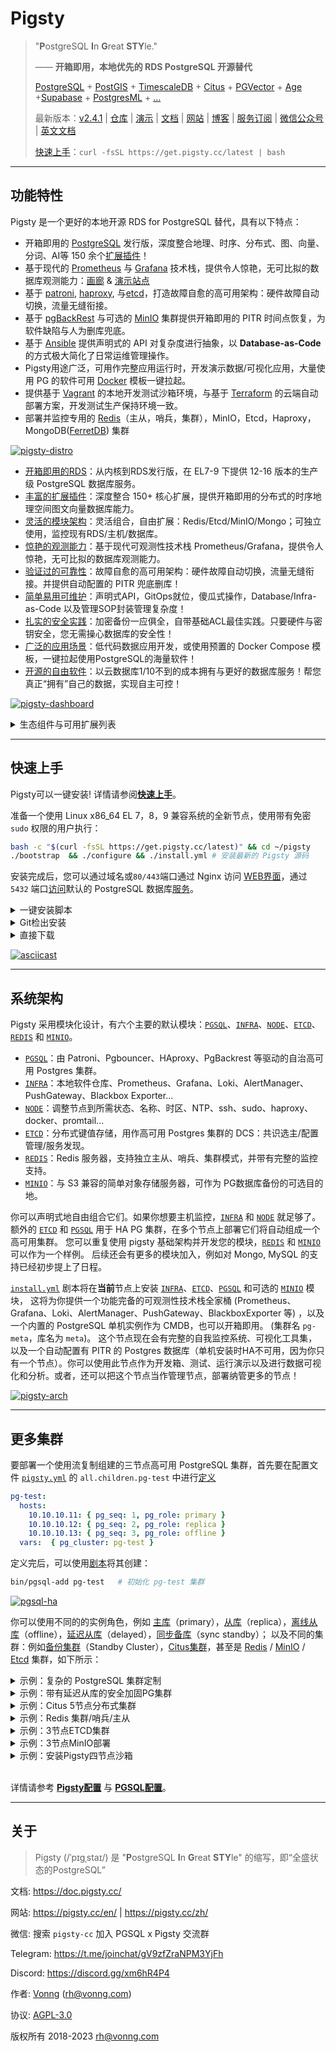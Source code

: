 # Pigsty

> "**P**ostgreSQL **I**n **G**reat **STY**le."
>
> —— **开箱即用，本地优先的 RDS PostgreSQL 开源替代**
>
> [PostgreSQL](https://www.postgresql.org/) + [PostGIS](https://postgis.net/) + [TimescaleDB](https://www.timescale.com/) + [Citus](https://www.citusdata.com/) + [PGVector](https://github.com/pgvector/pgvector) + [Age](https://age.apache.org/) +[Supabase](https://github.com/Vonng/pigsty/tree/master/app/supabase) + [PostgresML](https://github.com/Vonng/pigsty/tree/master/app/pgml) + [...](docs/PGSQL-EXTENSION.md)
>
> 最新版本：[v2.4.1](https://github.com/Vonng/pigsty/releases/tag/v2.4.1) | [仓库](https://github.com/Vonng/pigsty) | [演示](https://demo.pigsty.cc) | [文档](https://doc.pigsty.cc/) | [网站](https://pigsty.cc/zh/) | [博客](https://pigsty.cc/zh/blog) | [服务订阅](https://pigsty.cc/zh/docs/support/) | [微信公众号](https://mp.weixin.qq.com/s/-E_-HZ7LvOze5lmzy3QbQA)  | [英文文档](/)
>
> [快速上手](INSTALL.md)：`curl -fsSL https://get.pigsty.cc/latest | bash`


----------------

## 功能特性

Pigsty 是一个更好的本地开源 RDS for PostgreSQL 替代，具有以下特点：

- 开箱即用的 [PostgreSQL](https://www.postgresql.org/) 发行版，深度整合地理、时序、分布式、图、向量、分词、AI等 150 余个[扩展插件](PGSQL-EXTENSION.md)！
- 基于现代的 [Prometheus](https://prometheus.io/) 与 [Grafana](https://grafana.com/) 技术栈，提供令人惊艳，无可比拟的数据库观测能力：[画廊](https://github.com/Vonng/pigsty/wiki/Gallery) & [演示站点](https://demo.pigsty.cc)
- 基于 [patroni](https://patroni.readthedocs.io/en/latest/), [haproxy](http://www.haproxy.org/), 与[etcd](https://etcd.io/)，打造故障自愈的高可用架构：硬件故障自动切换，流量无缝衔接。
- 基于 [pgBackRest](https://pgbackrest.org/) 与可选的 [MinIO](https://min.io/) 集群提供开箱即用的 PITR 时间点恢复，为软件缺陷与人为删库兜底。
- 基于 [Ansible](https://www.ansible.com/) 提供声明式的 API 对复杂度进行抽象，以 **Database-as-Code** 的方式极大简化了日常运维管理操作。
- Pigsty用途广泛，可用作完整应用运行时，开发演示数据/可视化应用，大量使用 PG 的软件可用 [Docker](https://www.docker.com/) 模板一键拉起。
- 提供基于 [Vagrant](https://www.vagrantup.com/) 的本地开发测试沙箱环境，与基于 [Terraform](https://www.terraform.io/) 的云端自动部署方案，开发测试生产保持环境一致。
- 部署并监控专用的 [Redis](https://redis.io/)（主从，哨兵，集群），MinIO，Etcd，Haproxy，MongoDB([FerretDB](https://www.ferretdb.io/)) 集群

[![pigsty-distro](https://github.com/Vonng/pigsty/assets/8587410/a0550ad2-7bb9-4051-8758-9e5e3b294e54)](FEATURE.md)

- [开箱即用的RDS](FEATURE.md#开箱即用的rds)：从内核到RDS发行版，在 EL7-9 下提供 12-16 版本的生产级 PostgreSQL 数据库服务。
- [丰富的扩展插件](FEATURE.md#丰富的扩展插件)：深度整合 150+ 核心扩展，提供开箱即用的分布式的时序地理空间图文向量数据库能力。
- [灵活的模块架构](FEATURE.md#灵活的模块架构)：灵活组合，自由扩展：Redis/Etcd/MinIO/Mongo；可独立使用，监控现有RDS/主机/数据库。
- [惊艳的观测能力](FEATURE.md#惊艳的观测能力)：基于现代可观测性技术栈 Prometheus/Grafana，提供令人惊艳，无可比拟的数据库观测能力。
- [验证过的可靠性](FEATURE.md#验证过的可靠性)：故障自愈的高可用架构：硬件故障自动切换，流量无缝衔接。并提供自动配置的 PITR 兜底删库！
- [简单易用可维护](FEATURE.md#简单易用可维护)：声明式API，GitOps就位，傻瓜式操作，Database/Infra-as-Code 以及管理SOP封装管理复杂度！
- [扎实的安全实践](FEATURE.md#扎实的安全实践)：加密备份一应俱全，自带基础ACL最佳实践。只要硬件与密钥安全，您无需操心数据库的安全性！
- [广泛的应用场景](FEATURE.md#广泛的应用场景)：低代码数据应用开发，或使用预置的 Docker Compose 模板，一键拉起使用PostgreSQL的海量软件！
- [开源的自由软件](FEATURE.md#开源的自由软件)：以云数据库1/10不到的成本拥有与更好的数据库服务！帮您真正“拥有”自己的数据，实现自主可控！

[![pigsty-dashboard](https://github.com/Vonng/pigsty/assets/8587410/cd4e6620-bc36-44dc-946b-b9ae56f93c90)](https://demo.pigsty.cc)

<details><summary>生态组件与可用扩展列表</summary>

Pigsty has over **150+** [extensions](PGSQL-EXTENSION.md) pre-compiled and packaged, including some not included in the official PGDG repo. Some of the most potent extensions are:

- PostGIS：地理空间扩展，GIS 事实标准
- TimescaleDB：添加时序/持续聚合/分布式/列存储/自动压缩的能力
- PGVector / PG Embedding：添加 AI 向量/嵌入数据类型支持，以及 ivfflat 与 hnsw 索引。
- Citus：将经典的主从PG集群原地改造为一个水平分片的分布式数据库集群。
- Apache AGE：图数据库扩展，为 PostgreSQL 添加 OpenCypher 查询支持，类似 Neo4J
- PG GraphQL：为 PostgreSQL 添加原生内建的 GraphQL 查询语言支持。
- zhparser： 添加中文分词支持，用于支持类似 ElasticSearch 的全文搜索功能。
- [Supabase](https://github.com/Vonng/pigsty/tree/master/app/supabase)：基于 PostgreSQL 的开源的 Firebase 替代。
- [FerretDB](https://github.com/Vonng/pigsty/tree/master/app/ferretdb)：基于 PostgreSQL 的开源 MongoDB 替代。
- [PostgresML](https://github.com/Vonng/pigsty/tree/master/app/pgml)：使用SQL完成经典机器学习算法，调用大语言模型。

[![pigsty-extension](https://github.com/Vonng/pigsty/assets/8587410/91dfee81-3193-4505-b33f-0c5949dabf02)](PGSQL-EXTENSION.md)

| 名称                       | 版本 | 来源   | 类型 | 说明                                                    |
| ---------------------------- | :-----: | :--------: | :----: |------------------------------------------------------------ |
| **age**                      | 1.4.0   | **PIGSTY**  | FEAT      | **Apache AGE， 图数据库扩展** |
| **embedding**                | 0.3.6   | **PIGSTY**  | FEAT      | **使用 HNSW 算法的向量相似度检索扩展** |
| **http**                     | 1.6     | **PIGSTY**  | FEAT      | **HTTP 客户端**，允许在数据库内收发HTTP请求 |
| pg_tle                       | 1.2.0   | **PIGSTY**  | FEAT      | AWS 可信语言扩展 |
| roaringbitmap                | 0.5     | **PIGSTY**  | FEAT      | 支持Roaring Bitmaps |
| **zhparser**                 | 2.2     | **PIGSTY**  | FEAT      | **中文全文搜索解析器** |
| **pgml**                     | 2.7.9   | **PIGSTY**  | FEAT      | **PostgresML**: 利用 SQL 的表达能力，结合最先进的机器学习算法和预训练模型，在高性能数据库中运行 |
|   pg_net                     | 0.7.2   | **PIGSTY**  | FEAT      | 用 SQL 进行异步非阻塞HTTP/HTTPS 请求的扩展 |
| vault                        | 0.2.9   | **PIGSTY**  | FEAT      | 在 Vault 中存储加密凭证的扩展 |
| **pg_graphql**               | 1.3.0   | **PIGSTY**  | FEAT      | **PG内的GraphQL支持** |
| **hydra**                    | 1.0.0   | **PIGSTY**  | FEAT      | **开源列式存储扩展** |
| credcheck                    | 2.1.0   | PGDG        | ADMIN     | 明文凭证检查器 |
| **pg_cron**                  | 1.5     | PGDG        | ADMIN     | **定时任务调度器** |
| pg_background                | 1.0     | PGDG        | ADMIN     | 在后台运行 SQL 查询 |
| pg_jobmon                    | 1.4.1   | PGDG        | ADMIN     | 记录和监控函数 |
| pg_readonly                  | 1.0.0   | PGDG        | ADMIN     | 将集群设置为只读 |
| **pg_repack**                | 1.4.8   | PGDG        | ADMIN     | **在线垃圾清理与表膨胀治理** |
| pg_squeeze                   | 1.5     | PGDG        | ADMIN     | 从关系中删除未使用空间 |
| pgfincore                    | 1.2     | PGDG        | ADMIN     | 检查和管理操作系统缓冲区缓存 |
| **pglogical**                | 2.4.3   | PGDG        | ADMIN     | **第三方逻辑复制支持** |
| pglogical_origin             | 1.0.0   | PGDG        | ADMIN     | 用于从 Postgres 9.4 升级时的兼容性虚拟扩展 |
| prioritize                   | 1.0     | PGDG        | ADMIN     | 获取和设置 PostgreSQL 后端的优先级 |
| set_user                     | 4.0.1   | PGDG        | AUDIT     | 增加了日志记录的 SET ROLE |
| **passwordcracklib**         | 3.0.0   | PGDG        | AUDIT     | **强制密码策略** |
| pgaudit                      | 1.7     | PGDG        | AUDIT     | 提供审计功能 |
| pgcryptokey                  | 1.0     | PGDG        | AUDIT     | 密钥管理 |
| hdfs_fdw                     | 2.0.5   | PGDG        | FDW       | hdfs 外部数据包装器 |
| mongo_fdw                    | 1.1     | PGDG        | FDW       | MongoDB 外部数据包装器 |
| multicorn                    | 2.4     | PGDG        | FDW       | 用 Python 3.6 编写字定义的外部数据源包装器 |
| mysql_fdw                    | 1.2     | PGDG        | FDW       | MySQL外部数据包装器 |
| pgbouncer_fdw                | 0.4     | PGDG        | FDW       | 用 SQL 查询 pgbouncer 统计信息，执行 pgbouncer 命令。 |
| sqlite_fdw                   | 1.1     | PGDG        | FDW       | SQLite 外部数据包装器 |
| tds_fdw                      | 2.0.3   | PGDG        | FDW       | TDS 数据库（Sybase/SQL Server）外部数据包装器 |
| emaj                         | 4.2.0   | PGDG        | FEAT      | 让数据库的子集具有细粒度日志和时间旅行功能 |
| periods                      | 1.2     | PGDG        | FEAT      | 为 PERIODs 和 SYSTEM VERSIONING 提供标准 SQL 功能 |
| pg_ivm                       | 1.5     | PGDG        | FEAT      | 增量维护的物化视图 |
| pgq                          | 3.5     | PGDG        | FEAT      | 通用队列的PG实现 |
| pgsodium                     | 3.1.8   | PGDG        | FEAT      | 表数据加密存储 TDE |
| **timescaledb**              | 2.11.2  | PGDG        | FEAT      | **时序数据库扩展插件** |
| **wal2json**                 | 2.5.1   | PGDG        | FEAT      | **用逻辑解码捕获 JSON 格式的 CDC 变更** |
| **vector**                   | 0.5.0   | PGDG        | FEAT      | **向量数据类型和 ivfflat / hnsw 访问方法** |
| count_distinct               | 3.0.1   | PGDG        | FUNC      | COUNT(DISTINCT ...) 聚合的替代方案，可与 HashAggregate 一起使用 |
| ddlx                         | 0.23    | PGDG        | FUNC      | DDL 提取器 |
| extra_window_functions       | 1.0     | PGDG        | FUNC      | 额外的窗口函数 |
| mysqlcompat                  | 0.0.7   | PGDG        | FUNC      | MySQL 兼容性函数 |
| orafce                       | 4.5     | PGDG        | FUNC      | 模拟 Oracle RDBMS 的一部分函数和包的函数和运算符 |
| pgsql_tweaks                 | 0.10.0  | PGDG        | FUNC      | 一些便利函数与视图 |
| tdigest                      | 1.4.0   | PGDG        | FUNC      | tdigest 聚合函数 |
| topn                         | 2.4.0   | PGDG        | FUNC      | top-n JSONB 的类型 |
| unaccent                     | 1.1     | PGDG        | FUNC      | 删除重音的文本搜索字典 |
| address_standardizer         | 3.3.3   | PGDG        | GIS       | 地址标准化函数。 |
| address_standardizer_data_us | 3.3.3   | PGDG        | GIS       | 地址标准化函数：美国数据集示例 |
| **postgis**                  | 3.3.3   | PGDG        | GIS       | PostGIS 几何和地理空间扩展 |
| postgis_raster               | 3.3.3   | PGDG        | GIS       | PostGIS 光栅类型和函数 |
| postgis_sfcgal               | 3.3.3   | PGDG        | GIS       | PostGIS SFCGAL 函数 |
| postgis_tiger_geocoder       | 3.3.3   | PGDG        | GIS       | PostGIS tiger 地理编码器和反向地理编码器 |
| postgis_topology             | 3.3.3   | PGDG        | GIS       | PostGIS 拓扑空间类型和函数 |
| amcheck                      | 1.3     | PGDG        | INDEX     | 校验关系完整性 |
| bloom                        | 1.0     | PGDG        | INDEX     | bloom 索引-基于指纹的索引 |
| hll                          | 2.16    | PGDG        | INDEX     | hyperloglog 数据类型 |
| pgtt                         | 2.10.0  | PGDG        | INDEX     | 全局临时表功能 |
| rum                          | 1.3     | PGDG        | INDEX     | RUM 索引访问方法 |
| hstore_plperl                | 1.0     | PGDG        | LANG      | 在 hstore 和 plperl 之间转换 |
| hstore_plperlu               | 1.0     | PGDG        | LANG      | 在 hstore 和 plperlu 之间转换 |
| plpgsql_check                | 2.3     | PGDG        | LANG      | 对 plpgsql 函数进行扩展检查 |
| plsh                         | 2       | PGDG        | LANG      | PL/sh 程序语言 |
| **citus**                    | 12.0-1  | PGDG        | SHARD     | **Citus 分布式数据库** |
| citus_columnar               | 11.3-1  | PGDG        | SHARD     | **Citus 列式存储** |
| pg_fkpart                    | 1.7     | PGDG        | SHARD     | 按外键实用程序进行表分区的扩展 |
| pg_partman                   | 4.7.3   | PGDG        | SHARD     | 用于按时间或 ID 管理分区表的扩展 |
| plproxy                      | 2.10.0  | PGDG        | SHARD     | 作为过程语言实现的数据库分区 |
| hypopg                       | 1.4.0   | PGDG        | STAT      | 假设索引，用于创建一个虚拟索引检验执行计划 |
| logerrors                    | 2.1     | PGDG        | STAT      | 用于收集日志文件中消息统计信息的函数 |
| pg_auth_mon                  | 1.1     | PGDG        | STAT      | 监控每个用户的连接尝试 |
| pg_permissions               | 1.1     | PGDG        | STAT      | 查看对象权限并将其与期望状态进行比较 |
| pg_qualstats                 | 2.0.4   | PGDG        | STAT      | 收集有关 quals 的统计信息的扩展 |
| pg_stat_kcache               | 2.2.2   | PGDG        | STAT      | 内核统计信息收集 |
| pg_stat_monitor              | 2.0     | PGDG        | STAT      | pg_stat_monitor 是基于 PostgreSQL contrib 模块 pg_stat_statements 的 PostgreSQL 查询性能监控工具。pg_stat_monitor 提供了聚合统计、客户端信息、计划详细信息（包括计划）和直方图信息。|
| pg_store_plans               | 1.7     | PGDG        | STAT      | 跟踪所有执行的 SQL 语句的计划统计信息 |
| pg_track_settings            | 2.1.2   | PGDG        | STAT      | 跟踪设置更改 |
| pg_wait_sampling             | 1.1     | PGDG        | STAT      | 基于采样的等待事件统计 |
| pldbgapi                     | 1.1     | PGDG        | STAT      | 用于调试 PL/pgSQL 函数的服务器端支持 |
| plprofiler                   | 4.2     | PGDG        | STAT      | 剖析 PL/pgSQL 函数 |
| powa                         | 4.1.4   | PGDG        | STAT      | PostgreSQL 工作负载分析器-核心 |
| system_stats                 | 1.0     | PGDG        | STAT      | PostgreSQL 的系统统计函数 |
| citext                       | 1.6     | PGDG        | TYPE      | 用于不区分大小写字符字符串的数据类型 |
| geoip                        | 0.2.4   | PGDG        | TYPE      | IP 地理位置扩展（围绕 MaxMind GeoLite 数据集的包装器） |
| ip4r                         | 2.4     | PGDG        | TYPE      | PostgreSQL 的 IPv4/v6 和 IPv4/v6 范围索引类型 |
| pg_uuidv7                    | 1.1     | PGDG        | TYPE      | UUIDv7 支持 |
| pgmp                         | 1.1     | PGDG        | TYPE      | 多精度算术扩展 |
| semver                       | 0.32.1  | PGDG        | TYPE      | 语义版本号数据类型 |
| timestamp9                   | 1.3.0   | PGDG        | TYPE      | 纳秒分辨率时间戳 |
| unit                         | 7       | PGDG        | TYPE      | SI 国标单位扩展 |
| lo                           | 1.1     | CONTRIB     | ADMIN     | 大对象维护 |
| old_snapshot                 | 1.0     | CONTRIB     | ADMIN     | 支持 old_snapshot_threshold 的实用程序 |
| pg_prewarm                   | 1.2     | CONTRIB     | ADMIN     | 预热关系数据 |
| pg_surgery                   | 1.0     | CONTRIB     | ADMIN     | 对损坏的关系进行手术 |
| dblink                       | 1.2     | CONTRIB     | FDW       | 从数据库内连接到其他 PostgreSQL 数据库 |
| file_fdw                     | 1.0     | CONTRIB     | FDW       | 访问外部文件的外部数据包装器 |
| postgres_fdw                 | 1.1     | CONTRIB     | FDW       | 用于远程 PostgreSQL 服务器的外部数据包装器 |
| autoinc                      | 1.0     | CONTRIB     | FUNC      | 用于自动递增字段的函数 |
| dict_int                     | 1.0     | CONTRIB     | FUNC      | 用于整数的文本搜索字典模板 |
| dict_xsyn                    | 1.0     | CONTRIB     | FUNC      | 用于扩展同义词处理的文本搜索字典模板 |
| earthdistance                | 1.1     | CONTRIB     | FUNC      | 计算地球表面上的大圆距离 |
| fuzzystrmatch                | 1.1     | CONTRIB     | FUNC      | 确定字符串之间的相似性和距离 |
| insert_username              | 1.0     | CONTRIB     | FUNC      | 用于跟踪谁更改了表的函数 |
| intagg                       | 1.1     | CONTRIB     | FUNC      | 整数聚合器和枚举器（过时） |
| intarray                     | 1.5     | CONTRIB     | FUNC      | 1维整数数组的额外函数、运算符和索引支持 |
| moddatetime                  | 1.0     | CONTRIB     | FUNC      | 跟踪最后修改时间 |
| pg_trgm                      | 1.6     | CONTRIB     | FUNC      | 文本相似度测量函数与模糊检索 |
| pgcrypto                     | 1.3     | CONTRIB     | FUNC      | 实用加解密函数 |
| refint                       | 1.0     | CONTRIB     | FUNC      | 实现引用完整性的函数 |
| tablefunc                    | 1.0     | CONTRIB     | FUNC      | 交叉表函数 |
| tcn                          | 1.0     | CONTRIB     | FUNC      | 用触发器通知变更 |
| tsm_system_rows              | 1.0     | CONTRIB     | FUNC      | 接受行数限制的 TABLESAMPLE 方法 |
| tsm_system_time              | 1.0     | CONTRIB     | FUNC      | 接受毫秒数限制的 TABLESAMPLE 方法 |
| uuid-ossp                    | 1.1     | CONTRIB     | FUNC      | 生成通用唯一标识符（UUIDs） |
| btree_gin                    | 1.3     | CONTRIB     | INDEX     | 用GIN索引常见数据类型 |
| btree_gist                   | 1.7     | CONTRIB     | INDEX     | 用GiST索引常见数据类型 |
| bool_plperl                  | 1.0     | CONTRIB     | LANG      | 在 bool 和 plperl 之间转换 |
| bool_plperlu                 | 1.0     | CONTRIB     | LANG      | 在 bool 和 plperlu 之间转换 |
| hstore_plpython3u            | 1.0     | CONTRIB     | LANG      | 在 hstore 和 plpython3u 之间转换 |
| jsonb_plperl                 | 1.0     | CONTRIB     | LANG      | 在 jsonb 和 plperl 之间转换 |
| jsonb_plperlu                | 1.0     | CONTRIB     | LANG      | 在 jsonb 和 plperlu 之间转换 |
| jsonb_plpython3u             | 1.0     | CONTRIB     | LANG      | 在 jsonb 和 plpython3u 之间转换 |
| ltree_plpython3u             | 1.0     | CONTRIB     | LANG      | 在 ltree 和 plpython3u 之间转换 |
| plperl                       | 1.0     | CONTRIB     | LANG      | PL/Perl 存储过程语言 |
| plperlu                      | 1.0     | CONTRIB     | LANG      | PL/PerlU 存储过程语言（未受信/高权限） |
| plpgsql                      | 1.0     | CONTRIB     | LANG      | PL/pgSQL 程序设计语言 |
| plpython3u                   | 1.0     | CONTRIB     | LANG      | PL/Python3 存储过程语言（未受信/高权限） |
| pltcl                        | 1.0     | CONTRIB     | LANG      | PL/TCL 存储过程语言 |
| pltclu                       | 1.0     | CONTRIB     | LANG      | PL/TCL 存储过程语言（未受信/高权限） |
| pageinspect                  | 1.11    | CONTRIB     | STAT      | 检查数据库页面二进制内容 |
| pg_buffercache               | 1.3     | CONTRIB     | STAT      | 检查共享缓冲区缓存 |
| pg_freespacemap              | 1.2     | CONTRIB     | STAT      | 检查自由空间映射的内容（FSM） |
| **pg_stat_statements**       | 1.10    | CONTRIB     | STAT      | 跟踪所有执行的 SQL 语句的计划和执行统计信息 |
| pg_visibility                | 1.2     | CONTRIB     | STAT      | 检查可见性图（VM）和页面级可见性信息 |
| pg_walinspect                | 1.0     | CONTRIB     | STAT      | 用于检查 PostgreSQL WAL 日志内容的函数 |
| pgrowlocks                   | 1.2     | CONTRIB     | STAT      | 显示行级锁信息 |
| pgstattuple                  | 1.5     | CONTRIB     | STAT      | 显示元组级统计信息 |
| sslinfo                      | 1.2     | CONTRIB     | STAT      | 关于 SSL 证书的信息 |
| cube                         | 1.5     | CONTRIB     | TYPE      | 用于存储多维立方体的数据类型 |
| hstore                       | 1.8     | CONTRIB     | TYPE      | 用于存储（键，值）对集合的数据类型 |
| isn                          | 1.2     | CONTRIB     | TYPE      | 用于国际产品编号标准的数据类型 |
| ltree                        | 1.2     | CONTRIB     | TYPE      | 用于表示分层树状结构的数据类型 |
| prefix                       | 1.2.0   | CONTRIB     | TYPE      | 前缀树数据类型 |
| seg                          | 1.4     | CONTRIB     | TYPE      | 表示线段或浮点间隔的数据类型 |
| xml2                         | 1.1     | CONTRIB     | TYPE      | XPath 查询和 XSLT |

</details>



----------------

## 快速上手

Pigsty可以一键安装! 详情请参阅[**快速上手**](install)。

准备一个使用 Linux x86_64 EL 7，8，9 兼容系统的全新节点，使用带有免密 `sudo` 权限的用户执行：

```bash
bash -c "$(curl -fsSL https://get.pigsty.cc/latest)" && cd ~/pigsty   
./bootstrap  && ./configure && ./install.yml # 安装最新的 Pigsty 源码
```

安装完成后，您可以通过域名或`80/443`端口通过 Nginx 访问 [WEB界面](INFRA#概览)，通过 `5432` 端口[访问](PGSQL-SVC#单机用户)默认的 PostgreSQL 数据库[服务](PGSQL-SVC#服务概述)。


<details><summary>一键安装脚本</summary>

```bash
$ curl https://get.pigsty.cc/latest | bash
...
[Checking] ===========================================
[ OK ] SOURCE from CDN due to GFW
FROM CDN    : bash -c "$(curl -fsSL https://get.pigsty.cc/latest)"
FROM GITHUB : bash -c "$(curl -fsSL https://raw.githubusercontent.com/Vonng/pigsty/master/bin/latest)"
[Downloading] ===========================================
[ OK ] download pigsty source code from CDN
[ OK ] $ curl -SL https://get.pigsty.cc/v2.4.1/pigsty-v2.4.1.tgz
...
MD5: d5dc4a51efc81932a03d7c010d0d5d64  /tmp/pigsty-v2.4.1.tgz
[Extracting] ===========================================
[ OK ] extract '/tmp/pigsty-v2.4.1.tgz' to '/home/vagrant/pigsty'
[ OK ] $ tar -xf /tmp/pigsty-v2.4.1.tgz -C ~;
[Reference] ===========================================
Official Site:   https://pigsty.cc
Get Started:     https://doc.pigsty.cc/#/INSTALL
Documentation:   https://doc.pigsty.cc
Github Repo:     https://github.com/Vonng/pigsty
Public Demo:     https://demo.pigsty.cc
[Proceeding] ===========================================
cd ~/pigsty      # entering pigsty home directory before proceeding
./bootstrap      # install ansible & download the optional offline packages
./configure      # preflight-check and generate config according to your env
./install.yml    # install pigsty on this node and init it as the admin node
[ OK ] ~/pigsty is ready to go now!
```

</details>


<details><summary>Git检出安装</summary>

你也可以使用 `git` 来下载安装 Pigsty 源代码，不要忘了检出特定的版本。

```bash
git clone https://github.com/Vonng/pigsty;
cd pigsty; git checkout v2.4.1
```

</details>


<details><summary>直接下载</summary>

您还可以直接从 GitHub 发布页面下载源代码包与离线软件包：

```bash
# 执行 Github 上的下载脚本
bash -c "$(curl -fsSL https://raw.githubusercontent.com/Vonng/pigsty/master/bin/latest)"

# 或者直接使用 curl 从 GitHub 上下载
curl -L https://github.com/Vonng/pigsty/releases/download/v2.4.1/pigsty-v2.4.1.tgz -o ~/pigsty.tgz                 # 源码包
curl -L https://github.com/Vonng/pigsty/releases/download/v2.4.1/pigsty-pkg-v2.4.1.el9.x86_64.tgz -o /tmp/pkg.tgz  # EL9 离线软件包
curl -L https://github.com/Vonng/pigsty/releases/download/v2.4.1/pigsty-pkg-v2.4.1.el8.x86_64.tgz -o /tmp/pkg.tgz  # EL8 离线软件包
curl -L https://github.com/Vonng/pigsty/releases/download/v2.4.1/pigsty-pkg-v2.4.1.el7.x86_64.tgz -o /tmp/pkg.tgz  # EL7 离线软件包

# 对于中国大陆用户来说，也可以选择从中国 CDN 下载
curl -L https://get.pigsty.cc/v2.4.1/pigsty-v2.4.1.tgz -o ~/pigsty.tgz                 # 源码包
curl -L https://get.pigsty.cc/v2.4.1/pigsty-pkg-v2.4.1.el9.x86_64.tgz -o /tmp/pkg.tgz  # EL9 离线软件包
curl -L https://get.pigsty.cc/v2.4.1/pigsty-pkg-v2.4.1.el8.x86_64.tgz -o /tmp/pkg.tgz  # EL8 离线软件包
curl -L https://get.pigsty.cc/v2.4.1/pigsty-pkg-v2.4.1.el7.x86_64.tgz -o /tmp/pkg.tgz  # EL7 离线软件包
```

</details>

[![asciicast](https://asciinema.org/a/603609.svg)](https://asciinema.org/a/603609)



----------------

## 系统架构

Pigsty 采用模块化设计，有六个主要的默认模块：[`PGSQL`](pgsql)、[`INFRA`](infra)、[`NODE`](node)、[`ETCD`](etcd)、[`REDIS`](redis) 和 [`MINIO`](minio)。

* [`PGSQL`](pgsql)：由 Patroni、Pgbouncer、HAproxy、PgBackrest 等驱动的自治高可用 Postgres 集群。
* [`INFRA`](infra)：本地软件仓库、Prometheus、Grafana、Loki、AlertManager、PushGateway、Blackbox Exporter...
* [`NODE`](node)：调整节点到所需状态、名称、时区、NTP、ssh、sudo、haproxy、docker、promtail...
* [`ETCD`](etcd)：分布式键值存储，用作高可用 Postgres 集群的 DCS：共识选主/配置管理/服务发现。
* [`REDIS`](redis)：Redis 服务器，支持独立主从、哨兵、集群模式，并带有完整的监控支持。
* [`MINIO`](minio)：与 S3 兼容的简单对象存储服务器，可作为 PG数据库备份的可选目的地。

你可以声明式地自由组合它们。如果你想要主机监控，[`INFRA`](infra) 和 [`NODE`](node) 就足够了。
额外的 [`ETCD`](etcd) 和 [`PGSQL`](pgsql) 用于 HA PG 集群，在多个节点上部署它们将自动组成一个高可用集群。
您可以重复使用 pigsty 基础架构并开发您的模块，[`REDIS`](redis) 和 [`MINIO`](minio) 可以作为一个样例。
后续还会有更多的模块加入，例如对 Mongo, MySQL 的支持已经初步提上了日程。

[`install.yml`](https://github.com/Vonng/pigsty/blob/master/install.yml) 剧本将在**当前**节点上安装 [`INFRA`](infra)、[`ETCD`](etcd)、[`PGSQL`](pgsql) 和可选的 [`MINIO`](minio) 模块，
这将为你提供一个功能完备的可观测性技术栈全家桶 (Prometheus、Grafana、Loki、AlertManager、PushGateway、BlackboxExporter 等) ，以及一个内置的 PostgreSQL 单机实例作为 CMDB，也可以开箱即用。 (集群名 `pg-meta`，库名为 `meta`)。
这个节点现在会有完整的自我监控系统、可视化工具集，以及一个自动配置有 PITR 的 Postgres 数据库（单机安装时HA不可用，因为你只有一个节点）。你可以使用此节点作为开发箱、测试、运行演示以及进行数据可视化和分析。或者，还可以把这个节点当作管理节点，部署纳管更多的节点！

[![pigsty-arch](https://github.com/Vonng/pigsty/assets/8587410/7b226641-e61b-4e79-bc31-759204778bd5)](ARCH.md)




----------------

## 更多集群

要部署一个使用流复制组建的三节点高可用 PostgreSQL 集群，首先要在配置文件 [`pigsty.yml`](https://github.com/Vonng/pigsty/blob/master/pigsty.yml) 的 `all.children.pg-test` 中进行[定义](https://github.com/Vonng/pigsty/blob/master/pigsty.yml#L54)

```yaml 
pg-test:
  hosts:
    10.10.10.11: { pg_seq: 1, pg_role: primary }
    10.10.10.12: { pg_seq: 2, pg_role: replica }
    10.10.10.13: { pg_seq: 3, pg_role: offline }
  vars:  { pg_cluster: pg-test }
```

定义完后，可以使用[剧本](playbook)将其创建：

```bash
bin/pgsql-add pg-test   # 初始化 pg-test 集群 
```

[![pgsql-ha](https://github.com/Vonng/pigsty/assets/8587410/645501d1-384e-4009-b41b-8488654f17d3)](PGSQL-ARCH.md)

你可以使用不同的的实例角色，例如 [主库](PGSQL-CONF#读写主库)（primary），[从库](PGSQL-CONF#只读从库)（replica），[离线从库](PGSQL-CONF#读写主库)（offline），[延迟从库](PGSQL-CONF#延迟集群)（delayed），[同步备库](PGSQL-CONF#同步备库)（sync standby）；
以及不同的集群：例如[备份集群](PGSQL-CONF#备份集群)（Standby Cluster），[Citus集群](PGSQL-CONF#citus集群)，甚至是 [Redis](REDIS) / [MinIO](MINIO) / [Etcd](ETCD) 集群，如下所示：


<details><summary>示例：复杂的 PostgreSQL 集群定制</summary>

```yaml
pg-meta:
  hosts: { 10.10.10.10: { pg_seq: 1, pg_role: primary , pg_offline_query: true } }
  vars:
    pg_cluster: pg-meta
    pg_databases:                       # define business databases on this cluster, array of database definition
      - name: meta                      # REQUIRED, `name` is the only mandatory field of a database definition
        baseline: cmdb.sql              # optional, database sql baseline path, (relative path among ansible search path, e.g files/)
        pgbouncer: true                 # optional, add this database to pgbouncer database list? true by default
        schemas: [pigsty]               # optional, additional schemas to be created, array of schema names
        extensions:                     # optional, additional extensions to be installed: array of `{name[,schema]}`
          - { name: postgis , schema: public }
          - { name: timescaledb }
        comment: pigsty meta database   # optional, comment string for this database
        owner: postgres                # optional, database owner, postgres by default
        template: template1            # optional, which template to use, template1 by default
        encoding: UTF8                 # optional, database encoding, UTF8 by default. (MUST same as template database)
        locale: C                      # optional, database locale, C by default.  (MUST same as template database)
        lc_collate: C                  # optional, database collate, C by default. (MUST same as template database)
        lc_ctype: C                    # optional, database ctype, C by default.   (MUST same as template database)
        tablespace: pg_default         # optional, default tablespace, 'pg_default' by default.
        allowconn: true                # optional, allow connection, true by default. false will disable connect at all
        revokeconn: false              # optional, revoke public connection privilege. false by default. (leave connect with grant option to owner)
        register_datasource: true      # optional, register this database to grafana datasources? true by default
        connlimit: -1                  # optional, database connection limit, default -1 disable limit
        pool_auth_user: dbuser_meta    # optional, all connection to this pgbouncer database will be authenticated by this user
        pool_mode: transaction         # optional, pgbouncer pool mode at database level, default transaction
        pool_size: 64                  # optional, pgbouncer pool size at database level, default 64
        pool_size_reserve: 32          # optional, pgbouncer pool size reserve at database level, default 32
        pool_size_min: 0               # optional, pgbouncer pool size min at database level, default 0
        pool_max_db_conn: 100          # optional, max database connections at database level, default 100
      - { name: grafana  ,owner: dbuser_grafana  ,revokeconn: true ,comment: grafana primary database }
      - { name: bytebase ,owner: dbuser_bytebase ,revokeconn: true ,comment: bytebase primary database }
      - { name: kong     ,owner: dbuser_kong     ,revokeconn: true ,comment: kong the api gateway database }
      - { name: gitea    ,owner: dbuser_gitea    ,revokeconn: true ,comment: gitea meta database }
      - { name: wiki     ,owner: dbuser_wiki     ,revokeconn: true ,comment: wiki meta database }
    pg_users:                           # define business users/roles on this cluster, array of user definition
      - name: dbuser_meta               # REQUIRED, `name` is the only mandatory field of a user definition
        password: DBUser.Meta           # optional, password, can be a scram-sha-256 hash string or plain text
        login: true                     # optional, can log in, true by default  (new biz ROLE should be false)
        superuser: false                # optional, is superuser? false by default
        createdb: false                 # optional, can create database? false by default
        createrole: false               # optional, can create role? false by default
        inherit: true                   # optional, can this role use inherited privileges? true by default
        replication: false              # optional, can this role do replication? false by default
        bypassrls: false                # optional, can this role bypass row level security? false by default
        pgbouncer: true                 # optional, add this user to pgbouncer user-list? false by default (production user should be true explicitly)
        connlimit: -1                   # optional, user connection limit, default -1 disable limit
        expire_in: 3650                 # optional, now + n days when this role is expired (OVERWRITE expire_at)
        expire_at: '2030-12-31'         # optional, YYYY-MM-DD 'timestamp' when this role is expired  (OVERWRITTEN by expire_in)
        comment: pigsty admin user      # optional, comment string for this user/role
        roles: [dbrole_admin]           # optional, belonged roles. default roles are: dbrole_{admin,readonly,readwrite,offline}
        parameters: {}                  # optional, role level parameters with `ALTER ROLE SET`
        pool_mode: transaction          # optional, pgbouncer pool mode at user level, transaction by default
        pool_connlimit: -1              # optional, max database connections at user level, default -1 disable limit
      - {name: dbuser_view     ,password: DBUser.Viewer   ,pgbouncer: true ,roles: [dbrole_readonly], comment: read-only viewer for meta database}
      - {name: dbuser_grafana  ,password: DBUser.Grafana  ,pgbouncer: true ,roles: [dbrole_admin]    ,comment: admin user for grafana database   }
      - {name: dbuser_bytebase ,password: DBUser.Bytebase ,pgbouncer: true ,roles: [dbrole_admin]    ,comment: admin user for bytebase database  }
      - {name: dbuser_kong     ,password: DBUser.Kong     ,pgbouncer: true ,roles: [dbrole_admin]    ,comment: admin user for kong api gateway   }
      - {name: dbuser_gitea    ,password: DBUser.Gitea    ,pgbouncer: true ,roles: [dbrole_admin]    ,comment: admin user for gitea service      }
      - {name: dbuser_wiki     ,password: DBUser.Wiki     ,pgbouncer: true ,roles: [dbrole_admin]    ,comment: admin user for wiki.js service    }
    pg_services:                        # extra services in addition to pg_default_services, array of service definition
      # standby service will route {ip|name}:5435 to sync replica's pgbouncer (5435->6432 standby)
      - name: standby                   # required, service name, the actual svc name will be prefixed with `pg_cluster`, e.g: pg-meta-standby
        port: 5435                      # required, service exposed port (work as kubernetes service node port mode)
        ip: "*"                         # optional, service bind ip address, `*` for all ip by default
        selector: "[]"                  # required, service member selector, use JMESPath to filter inventory
        dest: default                   # optional, destination port, default|postgres|pgbouncer|<port_number>, 'default' by default
        check: /sync                    # optional, health check url path, / by default
        backup: "[? pg_role == `primary`]"  # backup server selector
        maxconn: 3000                   # optional, max allowed front-end connection
        balance: roundrobin             # optional, haproxy load balance algorithm (roundrobin by default, other: leastconn)
        options: 'inter 3s fastinter 1s downinter 5s rise 3 fall 3 on-marked-down shutdown-sessions slowstart 30s maxconn 3000 maxqueue 128 weight 100'
    pg_hba_rules:
      - {user: dbuser_view , db: all ,addr: infra ,auth: pwd ,title: 'allow grafana dashboard access cmdb from infra nodes'}
    pg_vip_enabled: true
    pg_vip_address: 10.10.10.2/24
    pg_vip_interface: eth1
    node_crontab:  # make a full backup 1 am everyday
      - '00 01 * * * postgres /pg/bin/pg-backup full'

```

</details>

<details><summary>示例：带有延迟从库的安全加固PG集群</summary>

```yaml
pg-meta:      # 3 instance postgres cluster `pg-meta`
  hosts:
    10.10.10.10: { pg_seq: 1, pg_role: primary }
    10.10.10.11: { pg_seq: 2, pg_role: replica }
    10.10.10.12: { pg_seq: 3, pg_role: replica , pg_offline_query: true }
  vars:
    pg_cluster: pg-meta
    pg_conf: crit.yml
    pg_users:
      - { name: dbuser_meta , password: DBUser.Meta   , pgbouncer: true , roles: [ dbrole_admin ] , comment: pigsty admin user }
      - { name: dbuser_view , password: DBUser.Viewer , pgbouncer: true , roles: [ dbrole_readonly ] , comment: read-only viewer for meta database }
    pg_databases:
      - {name: meta ,baseline: cmdb.sql ,comment: pigsty meta database ,schemas: [pigsty] ,extensions: [{name: postgis, schema: public}, {name: timescaledb}]}
    pg_default_service_dest: postgres
    pg_services:
      - { name: standby ,src_ip: "*" ,port: 5435 , dest: default ,selector: "[]" , backup: "[? pg_role == `primary`]" }
    pg_vip_enabled: true
    pg_vip_address: 10.10.10.2/24
    pg_vip_interface: eth1
    pg_listen: '${ip},${vip},${lo}'
    patroni_ssl_enabled: true
    pgbouncer_sslmode: require
    pgbackrest_method: minio
    pg_libs: 'timescaledb, $libdir/passwordcheck, pg_stat_statements, auto_explain' # add passwordcheck extension to enforce strong password
    pg_default_roles:                 # default roles and users in postgres cluster
      - { name: dbrole_readonly  ,login: false ,comment: role for global read-only access     }
      - { name: dbrole_offline   ,login: false ,comment: role for restricted read-only access }
      - { name: dbrole_readwrite ,login: false ,roles: [dbrole_readonly]               ,comment: role for global read-write access }
      - { name: dbrole_admin     ,login: false ,roles: [pg_monitor, dbrole_readwrite]  ,comment: role for object creation }
      - { name: postgres     ,superuser: true  ,expire_in: 7300                        ,comment: system superuser }
      - { name: replicator ,replication: true  ,expire_in: 7300 ,roles: [pg_monitor, dbrole_readonly]   ,comment: system replicator }
      - { name: dbuser_dba   ,superuser: true  ,expire_in: 7300 ,roles: [dbrole_admin]  ,pgbouncer: true ,pool_mode: session, pool_connlimit: 16 , comment: pgsql admin user }
      - { name: dbuser_monitor ,roles: [pg_monitor] ,expire_in: 7300 ,pgbouncer: true ,parameters: {log_min_duration_statement: 1000 } ,pool_mode: session ,pool_connlimit: 8 ,comment: pgsql monitor user }
    pg_default_hba_rules:             # postgres host-based auth rules by default
      - {user: '${dbsu}'    ,db: all         ,addr: local     ,auth: ident ,title: 'dbsu access via local os user ident'  }
      - {user: '${dbsu}'    ,db: replication ,addr: local     ,auth: ident ,title: 'dbsu replication from local os ident' }
      - {user: '${repl}'    ,db: replication ,addr: localhost ,auth: ssl   ,title: 'replicator replication from localhost'}
      - {user: '${repl}'    ,db: replication ,addr: intra     ,auth: ssl   ,title: 'replicator replication from intranet' }
      - {user: '${repl}'    ,db: postgres    ,addr: intra     ,auth: ssl   ,title: 'replicator postgres db from intranet' }
      - {user: '${monitor}' ,db: all         ,addr: localhost ,auth: pwd   ,title: 'monitor from localhost with password' }
      - {user: '${monitor}' ,db: all         ,addr: infra     ,auth: ssl   ,title: 'monitor from infra host with password'}
      - {user: '${admin}'   ,db: all         ,addr: infra     ,auth: ssl   ,title: 'admin @ infra nodes with pwd & ssl'   }
      - {user: '${admin}'   ,db: all         ,addr: world     ,auth: cert  ,title: 'admin @ everywhere with ssl & cert'   }
      - {user: '+dbrole_readonly',db: all    ,addr: localhost ,auth: ssl   ,title: 'pgbouncer read/write via local socket'}
      - {user: '+dbrole_readonly',db: all    ,addr: intra     ,auth: ssl   ,title: 'read/write biz user via password'     }
      - {user: '+dbrole_offline' ,db: all    ,addr: intra     ,auth: ssl   ,title: 'allow etl offline tasks from intranet'}
    pgb_default_hba_rules:            # pgbouncer host-based authentication rules
      - {user: '${dbsu}'    ,db: pgbouncer   ,addr: local     ,auth: peer  ,title: 'dbsu local admin access with os ident'}
      - {user: 'all'        ,db: all         ,addr: localhost ,auth: pwd   ,title: 'allow all user local access with pwd' }
      - {user: '${monitor}' ,db: pgbouncer   ,addr: intra     ,auth: ssl   ,title: 'monitor access via intranet with pwd' }
      - {user: '${monitor}' ,db: all         ,addr: world     ,auth: deny  ,title: 'reject all other monitor access addr' }
      - {user: '${admin}'   ,db: all         ,addr: intra     ,auth: ssl   ,title: 'admin access via intranet with pwd'   }
      - {user: '${admin}'   ,db: all         ,addr: world     ,auth: deny  ,title: 'reject all other admin access addr'   }
      - {user: 'all'        ,db: all         ,addr: intra     ,auth: ssl   ,title: 'allow all user intra access with pwd' }

# OPTIONAL delayed cluster for pg-meta
pg-meta-delay:                    # delayed instance for pg-meta (1 hour ago)
  hosts: { 10.10.10.13: { pg_seq: 1, pg_role: primary, pg_upstream: 10.10.10.10, pg_delay: 1h } }
  vars: { pg_cluster: pg-meta-delay }
```

</details>

<details><summary>示例：Citus 5节点分布式集群</summary>

```yaml
all:
  children:
    pg-citus0: # citus coordinator, pg_group = 0
      hosts: { 10.10.10.10: { pg_seq: 1, pg_role: primary } }
      vars: { pg_cluster: pg-citus0 , pg_group: 0 }
    pg-citus1: # citus data node 1
      hosts: { 10.10.10.11: { pg_seq: 1, pg_role: primary } }
      vars: { pg_cluster: pg-citus1 , pg_group: 1 }
    pg-citus2: # citus data node 2
      hosts: { 10.10.10.12: { pg_seq: 1, pg_role: primary } }
      vars: { pg_cluster: pg-citus2 , pg_group: 2 }
    pg-citus3: # citus data node 3, with an extra replica
      hosts:
        10.10.10.13: { pg_seq: 1, pg_role: primary }
        10.10.10.14: { pg_seq: 2, pg_role: replica }
      vars: { pg_cluster: pg-citus3 , pg_group: 3 }
  vars:                               # global parameters for all citus clusters
    pg_mode: citus                    # pgsql cluster mode: citus
    pg_shard: pg-citus                # citus shard name: pg-citus
    patroni_citus_db: meta            # citus distributed database name
    pg_dbsu_password: DBUser.Postgres # all dbsu password access for citus cluster
    pg_users: [ { name: dbuser_meta ,password: DBUser.Meta ,pgbouncer: true ,roles: [ dbrole_admin ] } ]
    pg_databases: [ { name: meta ,extensions: [ { name: citus }, { name: postgis }, { name: timescaledb } ] } ]
    pg_hba_rules:
      - { user: 'all' ,db: all  ,addr: 127.0.0.1/32 ,auth: ssl ,title: 'all user ssl access from localhost' }
      - { user: 'all' ,db: all  ,addr: intra        ,auth: ssl ,title: 'all user ssl access from intranet'  }
```


</details>

<details><summary>示例：Redis 集群/哨兵/主从</summary>

```yaml
redis-ms: # redis classic primary & replica
  hosts: { 10.10.10.10: { redis_node: 1 , redis_instances: { 6379: { }, 6380: { replica_of: '10.10.10.10 6379' } } } }
  vars: { redis_cluster: redis-ms ,redis_password: 'redis.ms' ,redis_max_memory: 64MB }

redis-meta: # redis sentinel x 3
  hosts: { 10.10.10.11: { redis_node: 1 , redis_instances: { 26379: { } ,26380: { } ,26381: { } } } }
  vars:
    redis_cluster: redis-meta
    redis_password: 'redis.meta'
    redis_mode: sentinel
    redis_max_memory: 16MB
    redis_sentinel_monitor: # primary list for redis sentinel, use cls as name, primary ip:port
      - { name: redis-ms, host: 10.10.10.10, port: 6379 ,password: redis.ms, quorum: 2 }

redis-test: # redis native cluster: 3m x 3s
  hosts:
    10.10.10.12: { redis_node: 1 ,redis_instances: { 6379: { } ,6380: { } ,6381: { } } }
    10.10.10.13: { redis_node: 2 ,redis_instances: { 6379: { } ,6380: { } ,6381: { } } }
  vars: { redis_cluster: redis-test ,redis_password: 'redis.test' ,redis_mode: cluster, redis_max_memory: 32MB }
```

</details>

<details><summary>示例：3节点ETCD集群</summary>

```yaml
etcd: # dcs service for postgres/patroni ha consensus
  hosts:  # 1 node for testing, 3 or 5 for production
    10.10.10.10: { etcd_seq: 1 }  # etcd_seq required
    10.10.10.11: { etcd_seq: 2 }  # assign from 1 ~ n
    10.10.10.12: { etcd_seq: 3 }  # odd number please
  vars: # cluster level parameter override roles/etcd
    etcd_cluster: etcd  # mark etcd cluster name etcd
    etcd_safeguard: false # safeguard against purging
    etcd_clean: true # purge etcd during init process
```

</details>

<details><summary>示例：3节点MinIO部署</summary>

```yaml
minio:
  hosts:
    10.10.10.10: { minio_seq: 1 }
    10.10.10.11: { minio_seq: 2 }
    10.10.10.12: { minio_seq: 3 }
  vars:
    minio_cluster: minio
    minio_data: '/data{1...2}'          # 每个节点使用两块磁盘
    minio_node: '${minio_cluster}-${minio_seq}.pigsty' # 节点名称的模式
    haproxy_services:
      - name: minio                     # [必选] 服务名称，需要唯一
        port: 9002                      # [必选] 服务端口，需要唯一
        options:
          - option httpchk
          - option http-keep-alive
          - http-check send meth OPTIONS uri /minio/health/live
          - http-check expect status 200
        servers:
          - { name: minio-1 ,ip: 10.10.10.10 , port: 9000 , options: 'check-ssl ca-file /etc/pki/ca.crt check port 9000' }
          - { name: minio-2 ,ip: 10.10.10.11 , port: 9000 , options: 'check-ssl ca-file /etc/pki/ca.crt check port 9000' }
          - { name: minio-3 ,ip: 10.10.10.12 , port: 9000 , options: 'check-ssl ca-file /etc/pki/ca.crt check port 9000' }
```

</details>

<details><summary>示例：安装Pigsty四节点沙箱</summary>

[![asciicast](https://asciinema.org/a/566220.svg)](https://asciinema.org/a/566220)

</details><br>

详情请参考 [**Pigsty配置**](config) 与 [**PGSQL配置**](pgsql-conf)。




----------------

## 关于

> Pigsty (/ˈpɪɡˌstaɪ/) 是 "**P**ostgreSQL **I**n **G**reat **STY**le" 的缩写，即“全盛状态的PostgreSQL”

文档: https://doc.pigsty.cc/

网站: https://pigsty.cc/en/ | https://pigsty.cc/zh/

微信: 搜索 `pigsty-cc` 加入 PGSQL x Pigsty 交流群

Telegram: https://t.me/joinchat/gV9zfZraNPM3YjFh

Discord: https://discord.gg/xm6hR4P4

作者: [Vonng](https://vonng.com/en) ([rh@vonng.com](mailto:rh@vonng.com))

协议: [AGPL-3.0](LICENSE)

版权所有 2018-2023 rh@vonng.com
